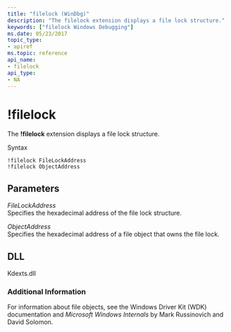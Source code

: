 ```yaml
---
title: "filelock (WinDbg)"
description: "The filelock extension displays a file lock structure."
keywords: ["filelock Windows Debugging"]
ms.date: 05/23/2017
topic_type:
- apiref
ms.topic: reference
api_name:
- filelock
api_type:
- NA
---
```


# !filelock


The **!filelock** extension displays a file lock structure.

Syntax

```dbgcmd
!filelock FileLockAddress 
!filelock ObjectAddress 
```

## <span id="ddk__filelock_dbg"></span><span id="DDK__FILELOCK_DBG"></span>Parameters


<span id="_______FileLockAddress______"></span><span id="_______filelockaddress______"></span><span id="_______FILELOCKADDRESS______"></span> *FileLockAddress*   
Specifies the hexadecimal address of the file lock structure.

<span id="_______ObjectAddress______"></span><span id="_______objectaddress______"></span><span id="_______OBJECTADDRESS______"></span> *ObjectAddress*   
Specifies the hexadecimal address of a file object that owns the file lock.

## DLL

Kdexts.dll

### Additional Information

For information about file objects, see the Windows Driver Kit (WDK) documentation and *Microsoft Windows Internals* by Mark Russinovich and David Solomon.

 

 






